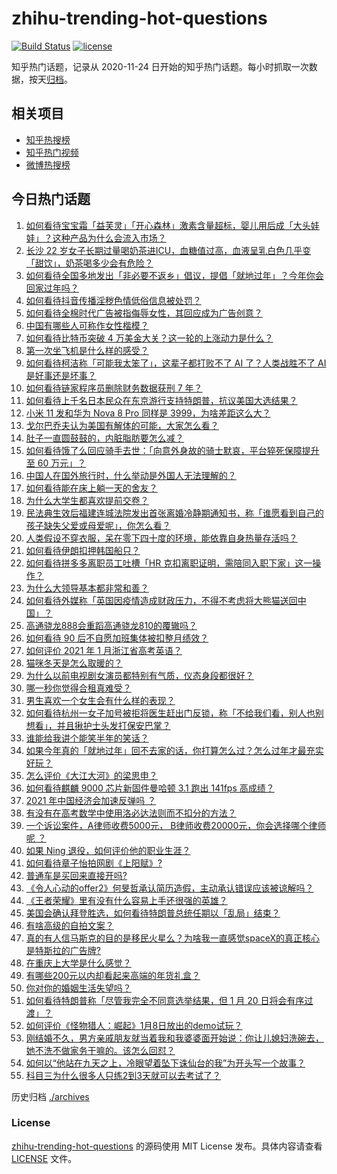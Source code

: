 # zhihu-trending-hot-questions

[![Build Status](https://github.com/justjavac/zhihu-trending-hot-questions/workflows/ci/badge.svg?branch=master)](https://github.com/justjavac/zhihu-trending-hot-questions/actions)
[![license](https://img.shields.io/github/license/justjavac/zhihu-trending-hot-questions)](https://github.com/justjavac/zhihu-trending-hot-questions/blob/master/LICENSE)

知乎热门话题，记录从 2020-11-24 日开始的知乎热门话题。每小时抓取一次数据，按天[归档](./archives)。

## 相关项目

- [知乎热搜榜](https://github.com/justjavac/zhihu-trending-top-search)
- [知乎热门视频](https://github.com/justjavac/zhihu-trending-hot-video)
- [微博热搜榜](https://github.com/justjavac/weibo-trending-hot-search)

## 今日热门话题

<!-- BEGIN -->
<!-- 最后更新时间 Sat Jan 09 2021 01:51:41 GMT+0800 (CST) -->
1. [如何看待宝宝霜「益芙灵」「开心森林」激素含量超标，婴儿用后成「大头娃娃」？这种产品为什么会流入市场？](https://www.zhihu.com/question/438275588)
1. [长沙 22 岁女子长期过量喝奶茶进ICU，血糖值过高，血液呈乳白色几乎变「甜饮」，奶茶喝多少会有危险？](https://www.zhihu.com/question/438403941)
1. [如何看待全国多地发出「非必要不返乡」倡议，提倡「就地过年」？今年你会回家过年吗？](https://www.zhihu.com/question/437957211)
1. [如何看待抖音传播淫秽色情低俗信息被处罚？](https://www.zhihu.com/question/438401125)
1. [如何看待全棉时代广告被指侮辱女性，其回应成为广告创意？](https://www.zhihu.com/question/438433001)
1. [中国有哪些人可称作女性楷模？](https://www.zhihu.com/question/21780463)
1. [如何看待比特币突破 4 万美金大关？这一轮的上涨动力是什么？](https://www.zhihu.com/question/438388443)
1. [第一次坐飞机是什么样的感受？](https://www.zhihu.com/question/349379293)
1. [如何看待柯洁称「可能我太笨了」，这辈子都打败不了 AI 了？人类战胜不了 AI 是好事还是坏事？](https://www.zhihu.com/question/438409639)
1. [如何看待链家程序员删除财务数据获刑 7 年？](https://www.zhihu.com/question/438436700)
1. [如何看待上千名日本民众在东京游行支持特朗普，抗议美国大选结果？](https://www.zhihu.com/question/438444048)
1. [小米 11 发和华为 Nova  8  Pro 同样是 3999，为啥差距这么大？](https://www.zhihu.com/question/436929666)
1. [戈尔巴乔夫认为美国有解体的可能，大家怎么看？](https://www.zhihu.com/question/438458361)
1. [肚子一直圆鼓鼓的，内脏脂肪要怎么减？](https://www.zhihu.com/question/45723322)
1. [如何看待饿了么回应骑手去世：「向意外身故的骑士默哀，平台猝死保障提升至 60 万元」？](https://www.zhihu.com/question/438478433)
1. [中国人在国外旅行时，什么举动是外国人无法理解的？](https://www.zhihu.com/question/437809753)
1. [如何看待能在床上躺一天的舍友？](https://www.zhihu.com/question/318657086)
1. [为什么大学生都喜欢提前交卷？](https://www.zhihu.com/question/332690857)
1. [民法典生效后福建连城法院发出首张离婚冷静期通知书，称「谁愿看到自己的孩子缺失父爱或母爱呢」，你怎么看？](https://www.zhihu.com/question/438442713)
1. [人类假设不穿衣服，呆在零下四十度的环境，能依靠自身热量存活吗？](https://www.zhihu.com/question/438176268)
1. [如何看待伊朗扣押韩国船只？](https://www.zhihu.com/question/438023305)
1. [如何看待拼多多离职员工吐槽「HR 克扣离职证明，需陪同入职下家」这一操作？](https://www.zhihu.com/question/438377387)
1. [为什么大领导基本都非常和善？](https://www.zhihu.com/question/268504379)
1. [如何看待外媒称「英国因疫情造成财政压力，不得不考虑将大熊猫送回中国」？](https://www.zhihu.com/question/437817916)
1. [高通骁龙888会重蹈高通骁龙810的覆辙吗？](https://www.zhihu.com/question/438310737)
1. [如何看待 90 后不自愿加班集体被扣整月绩效？](https://www.zhihu.com/question/438445883)
1. [如何评价 2021 年 1 月浙江省高考英语？](https://www.zhihu.com/question/438354241)
1. [猫咪冬天是怎么取暖的？](https://www.zhihu.com/question/437475353)
1. [为什么以前电视剧女演员都特别有气质，仪态身段都很好？](https://www.zhihu.com/question/437465097)
1. [哪一秒你觉得合租真难受？](https://www.zhihu.com/question/294243719)
1. [男生喜欢一个女生会有什么样的表现？](https://www.zhihu.com/question/339445696)
1. [如何看待杭州一女子加号被拒将医生赶出门反锁，称「不给我们看，别人也别想看」，并且揪护士头发打保安巴掌？](https://www.zhihu.com/question/438157366)
1. [谁能给我讲个能笑半年的笑话？](https://www.zhihu.com/question/395196942)
1. [如果今年真的「就地过年」回不去家的话，你打算怎么过？怎么过年才最充实好玩？](https://www.zhihu.com/question/438413078)
1. [怎么评价《大江大河》的梁思申？](https://www.zhihu.com/question/307177879)
1. [如何看待麒麟 9000 芯片新固件曼哈顿 3.1 跑出 141fps 高成绩？](https://www.zhihu.com/question/437702270)
1. [2021 年中国经济会加速反弹吗 ？](https://www.zhihu.com/question/437386256)
1. [有没有在高考数学中使用洛必达法则而不扣分的方法？](https://www.zhihu.com/question/296821910)
1. [一个诉讼案件，A律师收费5000元， B律师收费20000元，你会选择哪个律师呢 ？](https://www.zhihu.com/question/437770327)
1. [如果 Ning 退役，如何评价他的职业生涯？](https://www.zhihu.com/question/436863875)
1. [如何看待章子怡拍网剧《上阳赋》?](https://www.zhihu.com/question/438267951)
1. [普通车是买回来直接开吗?](https://www.zhihu.com/question/421631284)
1. [《令人心动的offer2》何旻哲承认简历造假，主动承认错误应该被谅解吗？](https://www.zhihu.com/question/438222629)
1. [《王者荣耀》里有没有什么容易上手还很强的英雄？](https://www.zhihu.com/question/343974310)
1. [美国会确认拜登胜选，如何看待特朗普总统任期以「乱局」结束？](https://www.zhihu.com/question/438322260)
1. [有啥高级的自拍文案？](https://www.zhihu.com/question/434446116)
1. [真的有人信马斯克的目的是移民火星么？为啥我一直感觉spaceX的真正核心是特斯拉的广告牌?](https://www.zhihu.com/question/434299998)
1. [在重庆上大学是什么感觉？](https://www.zhihu.com/question/310970062)
1. [有哪些200元以内却看起来高端的年货礼盒？](https://www.zhihu.com/question/363673150)
1. [你对你的婚姻生活失望吗？](https://www.zhihu.com/question/431700919)
1. [如何看待特朗普称「尽管我完全不同意选举结果，但 1 月 20 日将会有序过渡」？](https://www.zhihu.com/question/438312489)
1. [如何评价《怪物猎人：崛起》1月8日放出的demo试玩？](https://www.zhihu.com/question/438419515)
1. [刚结婚不久，男方亲戚朋友就当着我和我婆婆面开始说：你让儿媳妇洗碗去，她不洗不做家务干嘛的。该怎么回怼？](https://www.zhihu.com/question/345592311)
1. [如何以“他站在九天之上，冷眼望着坠下诛仙台的我”为开头写一个故事？](https://www.zhihu.com/question/436462226)
1. [科目三为什么很多人只练2到3天就可以去考试了？](https://www.zhihu.com/question/290475667)
<!-- END -->

历史归档 [./archives](./archives)

### License

[zhihu-trending-hot-questions](https://github.com/justjavac/zhihu-trending-hot-questions) 的源码使用 MIT License 发布。具体内容请查看 [LICENSE](./LICENSE) 文件。

